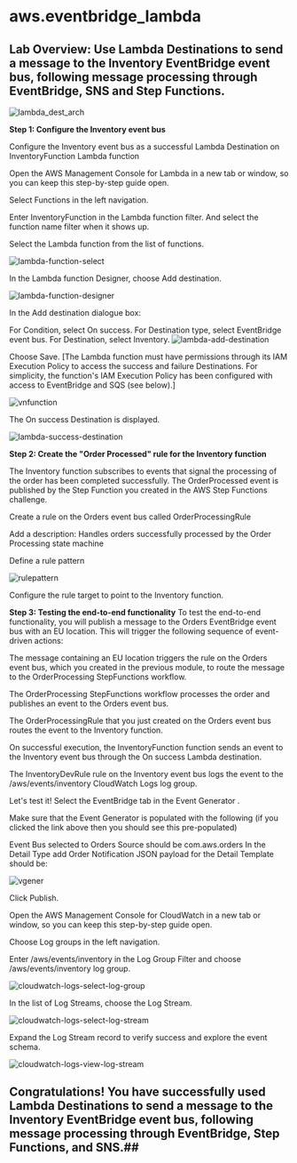 # **aws.eventbridge_lambda**

## **Lab Overview:  Use Lambda Destinations to send a message to the Inventory EventBridge event bus, following message processing through EventBridge, SNS and Step Functions.** 


![lambda_dest_arch](https://user-images.githubusercontent.com/29739578/209454289-6c9d5ba1-054b-44c0-ab74-ff90faab916d.png)


**Step 1: Configure the Inventory event bus**


Configure the Inventory event bus as a successful Lambda Destination on InventoryFunction Lambda function

Open the AWS Management Console for Lambda in a new tab or window, so you can keep this step-by-step guide open.

Select Functions in the left navigation.

Enter InventoryFunction in the Lambda function filter. And select the function name filter when it shows up.

Select the Lambda function from the list of functions.

![lambda-function-select](https://user-images.githubusercontent.com/29739578/209454356-161587fc-a50b-474d-b85e-936bcde090a5.png)

In the Lambda function Designer, choose Add destination.

![lambda-function-designer](https://user-images.githubusercontent.com/29739578/209454397-d38c8130-a101-4770-b8be-8840622ca27f.png)

In the Add destination dialogue box:

For Condition, select On success.
For Destination type, select EventBridge event bus.
For Destination, select Inventory.
![lambda-add-destination](https://user-images.githubusercontent.com/29739578/209454406-64d37215-e8a0-4d53-8439-55b11c852eb1.png)

Choose Save. 
[The Lambda function must have permissions through its IAM Execution Policy to access the success and failure Destinations. For simplicity, the function's IAM Execution Policy has been configured with access to EventBridge and SQS (see below).]

![vnfunction](https://user-images.githubusercontent.com/29739578/209454428-f6407d3f-3864-46b4-b701-1b1a743b5f46.PNG)

The On success Destination is displayed.

![lambda-success-destination](https://user-images.githubusercontent.com/29739578/209454434-a2b3fea3-1a7a-4296-94ed-0cc5490485df.png)

**Step 2: Create the "Order Processed" rule for the Inventory function**

The Inventory function subscribes to events that signal the processing of the order has been completed successfully. The OrderProcessed event is published by the Step Function you created in the AWS Step Functions challenge.

Create a rule on the Orders event bus called OrderProcessingRule

Add a description: Handles orders successfully processed by the Order Processing state machine

Define a rule pattern

![rulepattern](https://user-images.githubusercontent.com/29739578/209454469-18c148fa-ccd0-4f0d-a5a8-bf48762148be.PNG)

Configure the rule target to point to the Inventory function.

**Step 3: Testing the end-to-end functionality**
To test the end-to-end functionality, you will publish a message to the Orders EventBridge event bus with an EU location. This will trigger the following sequence of event-driven actions:

The message containing an EU location triggers the rule on the Orders event bus, which you created in the previous module, to route the message to the OrderProcessing StepFunctions workflow.

The OrderProcessing StepFunctions workflow processes the order and publishes an event to the Orders event bus.

The OrderProcessingRule that you just created on the Orders event bus routes the event to the Inventory function.

On successful execution, the InventoryFunction function sends an event to the Inventory event bus through the On success Lambda destination.

The InventoryDevRule rule on the Inventory event bus logs the event to the /aws/events/inventory CloudWatch Logs log group.

Let's test it!
Select the EventBridge tab in the Event Generator .

Make sure that the Event Generator is populated with the following (if you clicked the link above then you should see this pre-populated)

Event Bus selected to Orders
Source should be com.aws.orders
In the Detail Type add Order Notification
JSON payload for the Detail Template should be:

![vgener](https://user-images.githubusercontent.com/29739578/209454494-49b06f72-147d-49d8-a084-031ddc14827c.PNG)

Click Publish.

Open the AWS Management Console for CloudWatch  in a new tab or window, so you can keep this step-by-step guide open.

Choose Log groups in the left navigation.

Enter /aws/events/inventory in the Log Group Filter and choose /aws/events/inventory log group.

![cloudwatch-logs-select-log-group](https://user-images.githubusercontent.com/29739578/209454505-e046577f-6732-4ce6-9072-3cfffe5dcb4e.png)

In the list of Log Streams, choose the Log Stream.

![cloudwatch-logs-select-log-stream](https://user-images.githubusercontent.com/29739578/209454512-3c788422-f554-4306-9732-6ac4021d54f9.png)

Expand the Log Stream record to verify success and explore the event schema.

![cloudwatch-logs-view-log-stream](https://user-images.githubusercontent.com/29739578/209454519-504b99d4-aaa7-4369-aa32-faf68ff700f5.png)

## **Congratulations! You have successfully used Lambda Destinations to send a message to the Inventory EventBridge event bus, following message processing through EventBridge, Step Functions, and SNS**.##


